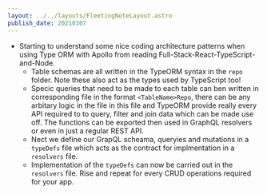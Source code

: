 ```yaml
---
layout: ../../layouts/FleetingNoteLayout.astro
publish_date: 20210307
---
```


- Starting to understand some nice coding architecture patterns when using Type ORM with Apollo from reading Full-Stack-React-TypeScript-and-Node.
  - Table schemas are all written in the TypeORM syntax in the `repo` folder. Note these also act as the types used by TypeScript too!
  - Specic queries that need to be made to each table can ben written in corresponding file in the format `<TableName>Repo`, there can be any arbitary logic in the file in this file and TypeORM provide really every API required to to query, filter and join data which can be made use off. The functions can be exported then used in GraphQL resolvers or even in just a regular REST API.
  - Nect we define our GrapQL scheama, queryies and mutations in a `typeDefs` file which acts as the contract for implmentation in a `resolvers` file.
  - Implementation of the `typeDefs` can now be carried out in the `resolvers` file. Rise and repeat for every CRUD operations required for your app.
